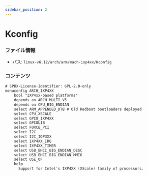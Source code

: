 ```yaml
---
sidebar_position: 2
---
```

# Kconfig

### ファイル情報

- パス: `linux-v6.12/arch/arm/mach-ixp4xx/Kconfig`

### コンテンツ

```txt
# SPDX-License-Identifier: GPL-2.0-only
menuconfig ARCH_IXP4XX
	bool "IXP4xx-based platforms"
	depends on ARCH_MULTI_V5
	depends on CPU_BIG_ENDIAN
	select ARM_APPENDED_DTB # Old Redboot bootloaders deployed
	select CPU_XSCALE
	select GPIO_IXP4XX
	select GPIOLIB
	select FORCE_PCI
	select I2C
	select I2C_IOP3XX
	select IXP4XX_IRQ
	select IXP4XX_TIMER
	select USB_EHCI_BIG_ENDIAN_DESC
	select USB_EHCI_BIG_ENDIAN_MMIO
	select USE_OF
	help
	  Support for Intel's IXP4XX (XScale) family of processors.

```
